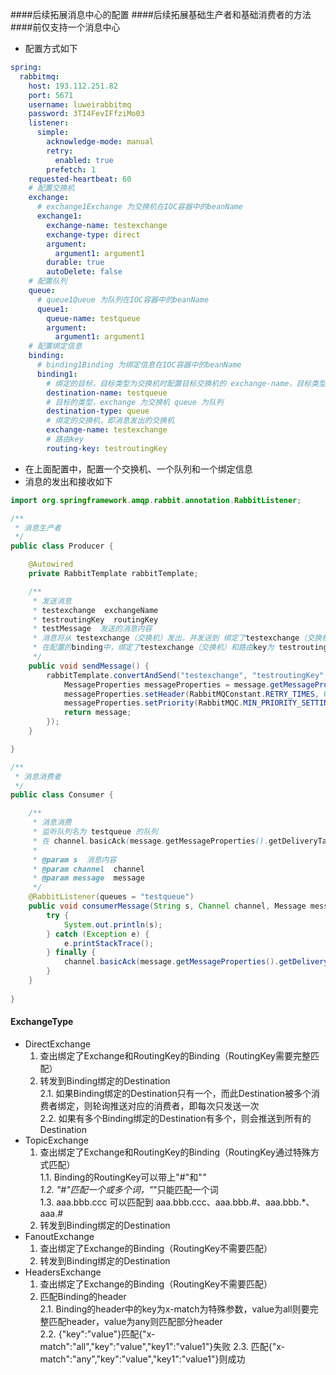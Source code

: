 ####后续拓展消息中心的配置
####后续拓展基础生产者和基础消费者的方法
####前仅支持一个消息中心
- 配置方式如下
```yaml
spring:
  rabbitmq:
    host: 193.112.251.82
    port: 5671
    username: luweirabbitmq
    password: 3TI4FevIFfziMo03
    listener:
      simple:
        acknowledge-mode: manual
        retry:
          enabled: true
        prefetch: 1
    requested-heartbeat: 60
    # 配置交换机
    exchange:
      # exchange1Exchange 为交换机在IOC容器中的beanName
      exchange1:
        exchange-name: testexchange
        exchange-type: direct
        argument:
          argument1: argument1
        durable: true
        autoDelete: false
    # 配置队列
    queue:
      # queue1Queue 为队列在IOC容器中的beanName
      queue1:
        queue-name: testqueue
        argument:
          argument1: argument1
    # 配置绑定信息
    binding:
      # binding1Binding 为绑定信息在IOC容器中的beanName
      binding1:
        # 绑定的目标，目标类型为交换机时配置目标交换机的 exchange-name，目标类型为队列时配置目标队列的 queue-name
        destination-name: testqueue
        # 目标的类型，exchange 为交换机 queue 为队列
        destination-type: queue
        # 绑定的交换机，即消息发出的交换机
        exchange-name: testexchange
        # 路由key
        routing-key: testroutingKey
```
- 在上面配置中，配置一个交换机、一个队列和一个绑定信息
- 消息的发出和接收如下
```java
import org.springframework.amqp.rabbit.annotation.RabbitListener;

/**
 * 消息生产者
 */
public class Producer {

    @Autowired
    private RabbitTemplate rabbitTemplate;

    /**
     * 发送消息
     * testexchange  exchangeName
     * testroutingKey  routingKey
     * testMessage  发送的消息内容
     * 消息将从 testexchange（交换机）发出，并发送到 绑定了testexchange（交换机）和路由key为 testroutingKey 的 destination
     * 在配置的binding中，绑定了testexchange（交换机）和路由key为 testroutingKey的destination类型是queue，所以将发送到 testqueue
     */
    public void sendMessage() {
        rabbitTemplate.convertAndSend("testexchange", "testroutingKey", "testMessage", message -> {
            MessageProperties messageProperties = message.getMessageProperties();
            messageProperties.setHeader(RabbitMQConstant.RETRY_TIMES, 0);
            messageProperties.setPriority(RabbitMQC.MIN_PRIORITY_SETTING);
            return message;
        });
    }

}

/**
 * 消息消费者
 */
public class Consumer {

    /**
     * 消息消费
     * 监听队列名为 testqueue 的队列
     * 在 channel.basicAck(message.getMessageProperties().getDeliveryTag(), false); 应答后才会继续接收消息
     * 
     * @param s  消息内容
     * @param channel  channel
     * @param message  message
     */
    @RabbitListener(queues = "testqueue")
    public void consumerMessage(String s, Channel channel, Message message) {
        try {
            System.out.println(s);
        } catch (Exception e) {
            e.printStackTrace();
        } finally {
            channel.basicAck(message.getMessageProperties().getDeliveryTag(), false);
        }
    }
    
}
```
#### ExchangeType
- DirectExchange
  1. 查出绑定了Exchange和RoutingKey的Binding（RoutingKey需要完整匹配）
  2. 转发到Binding绑定的Destination <br>
  2.1. 如果Binding绑定的Destination只有一个，而此Destination被多个消费者绑定，则轮询推送对应的消费者，即每次只发送一次 <br>
  2.2. 如果有多个Binding绑定的Destination有多个，则会推送到所有的Destination
- TopicExchange
  1. 查出绑定了Exchange和RoutingKey的Binding（RoutingKey通过特殊方式匹配）<br>
  1.1. Binding的RoutingKey可以带上"#"和"*" <br>
  1.2. "#"匹配一个或多个词，"*"只能匹配一个词 <br>
  1.3. aaa.bbb.ccc 可以匹配到 aaa.bbb.ccc、aaa.bbb.#、aaa.bbb.*、aaa.#
  2. 转发到Binding绑定的Destination
- FanoutExchange
  1. 查出绑定了Exchange的Binding（RoutingKey不需要匹配）
  2. 转发到Binding绑定的Destination
- HeadersExchange
  1. 查出绑定了Exchange的Binding（RoutingKey不需要匹配）
  2. 匹配Binding的header <br>
  2.1. Binding的header中的key为x-match为特殊参数，value为all则要完整匹配header，value为any则匹配部分header <br>
  2.2. {"key":"value"}匹配{"x-match":"all","key":"value","key1":"value1"}失败
  2.3. 匹配{"x-match":"any","key":"value","key1":"value1"}则成功